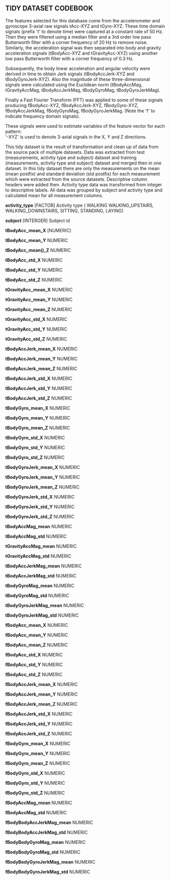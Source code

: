 ## TIDY DATASET CODEBOOK

The features selected for this database come from the accelerometer and gyroscope 3-axial raw signals tAcc-XYZ and tGyro-XYZ. These time domain signals (prefix 't' to denote time) were captured at a constant rate of 50 Hz. Then they were filtered using a median filter and a 3rd order low pass Butterworth filter with a corner frequency of 20 Hz to remove noise. Similarly, the acceleration signal was then separated into body and gravity acceleration signals (tBodyAcc-XYZ and tGravityAcc-XYZ) using another low pass Butterworth filter with a corner frequency of 0.3 Hz. 

Subsequently, the body linear acceleration and angular velocity were derived in time to obtain Jerk signals (tBodyAccJerk-XYZ and tBodyGyroJerk-XYZ). Also the magnitude of these three-dimensional signals were calculated using the Euclidean norm (tBodyAccMag, tGravityAccMag, tBodyAccJerkMag, tBodyGyroMag, tBodyGyroJerkMag). 

Finally a Fast Fourier Transform (FFT) was applied to some of these signals producing fBodyAcc-XYZ, fBodyAccJerk-XYZ, fBodyGyro-XYZ, fBodyAccJerkMag, fBodyGyroMag, fBodyGyroJerkMag. (Note the 'f' to indicate frequency domain signals). 

These signals were used to estimate variables of the feature vector for each pattern:  
'-XYZ' is used to denote 3-axial signals in the X, Y and Z directions.

This tidy dataset is the result of transformation and clean up of data from the source pack of multiple datasets. Data was extracted from test (measurements, activtiy type and subject) dataset and training (measurements, activtiy type and subject) dataset and merged then in one dataset. In this tidy dataset there are only the measurements on the mean (mean postfix) and standard deviation (std postfix) for each measurement which were extracted from the source datasets. Descriptive column headers were added then. Activity type data was transformed from integer to descriptive labels. All data was grouped by subject and activity type and calculated mean for all measurement columns.

**activity_type** [FACTOR] Activity type (
WALKING 
WALKING_UPSTAIRS, 
WALKING_DOWNSTAIRS,
SITTING,
STANDING,
LAYING)
		
**subject** [INTERGER] Subject id

**tBodyAcc_mean_X** [NUMERIC]
	
**tBodyAcc_mean_Y**				NUMERIC

**tBodyAcc_mean()_Z**			NUMERIC

**tBodyAcc_std_X**				NUMERIC

**tBodyAcc_std_Y**				NUMERIC

**tBodyAcc_std_Z**				NUMERIC

**tGravityAcc_mean_X**			NUMERIC

**tGravityAcc_mean_Y**			NUMERIC

**tGravityAcc_mean_Z**			NUMERIC

**tGravityAcc_std_X**			NUMERIC

**tGravityAcc_std_Y**			NUMERIC

**tGravityAcc_std_Z**			NUMERIC

**tBodyAccJerk_mean_X**			NUMERIC

**tBodyAccJerk_mean_Y**			NUMERIC

**tBodyAccJerk_mean_Z**			NUMERIC

**tBodyAccJerk_std_X**			NUMERIC

**tBodyAccJerk_std_Y**			NUMERIC

**tBodyAccJerk_std_Z**			NUMERIC

**tBodyGyro_mean_X**			NUMERIC

**tBodyGyro_mean_Y**			NUMERIC

**tBodyGyro_mean_Z**			NUMERIC

**tBodyGyro_std_X**				NUMERIC

**tBodyGyro_std_Y**				NUMERIC

**tBodyGyro_std_Z**				NUMERIC

**tBodyGyroJerk_mean_X**		NUMERIC

**tBodyGyroJerk_mean_Y**		NUMERIC

**tBodyGyroJerk_mean_Z**		NUMERIC

**tBodyGyroJerk_std_X**			NUMERIC

**tBodyGyroJerk_std_Y**			NUMERIC

**tBodyGyroJerk_std_Z**			NUMERIC

**tBodyAccMag_mean**			NUMERIC

**tBodyAccMag_std**				NUMERIC

**tGravityAccMag_mean**			NUMERIC

**tGravityAccMag_std**			NUMERIC

**tBodyAccJerkMag_mean**		NUMERIC	

**tBodyAccJerkMag_std**			NUMERIC

**tBodyGyroMag_mean**			NUMERIC

**tBodyGyroMag_std**			NUMERIC

**tBodyGyroJerkMag_mean**		NUMERIC

**tBodyGyroJerkMag_std**		NUMERIC

**fBodyAcc_mean_X**				NUMERIC

**fBodyAcc_mean_Y**				NUMERIC

**fBodyAcc_mean_Z**				NUMERIC

**fBodyAcc_std_X**				NUMERIC

**fBodyAcc_std_Y**				NUMERIC

**fBodyAcc_std_Z**				NUMERIC

**fBodyAccJerk_mean_X**			NUMERIC

**fBodyAccJerk_mean_Y**			NUMERIC

**fBodyAccJerk_mean_Z**			NUMERIC

**fBodyAccJerk_std_X**			NUMERIC

**fBodyAccJerk_std_Y**			NUMERIC

**fBodyAccJerk_std_Z**			NUMERIC

**fBodyGyro_mean_X**			NUMERIC

**fBodyGyro_mean_Y**			NUMERIC

**fBodyGyro_mean_Z**			NUMERIC

**fBodyGyro_std_X**				NUMERIC

**fBodyGyro_std_Y**				NUMERIC

**fBodyGyro_std_Z**				NUMERIC

**fBodyAccMag_mean**			NUMERIC

**fBodyAccMag_std**				NUMERIC

**fBodyBodyAccJerkMag_mean**	NUMERIC

**fBodyBodyAccJerkMag_std**		NUMERIC

**fBodyBodyGyroMag_mean**		NUMERIC

**fBodyBodyGyroMag_std**		NUMERIC

**fBodyBodyGyroJerkMag_mean**	NUMERIC

**fBodyBodyGyroJerkMag_std**	NUMERIC
